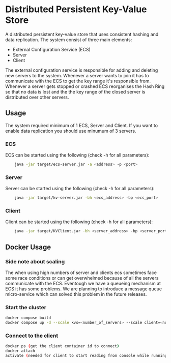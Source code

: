 # Distributed Persistent Key-Value Store
A distributed persistent key-value store that uses consistent hashing and data replication.
The system consist of three main elements:
- External Configuration Service (ECS)
- Server
- Client

The external configuration service is responsible for adding and deleting new servers to the system. Whenever a server wants to join it has to communicate with the ECS to get the key range it's responsible from. Whenever a server gets stopped or crashed ECS reorganises the Hash Ring so that no data is lost and the the key range of the closed server is distributed over other servers.

## Usage
The system required minimum of 1 ECS, Server and Client.
If you want to enable data replication you should use minumum of 3 servers.

### ECS
ECS can be started using the following (check -h for all parameters):
```bash
    java -jar target/ecs-server.jar -a <address> -p <port> 
```
### Server
Server can be started using the following (check -h for all parameters):
```bash
    java -jar target/kv-server.jar -bh <ecs_address> -bp <ecs_port> 
```
### Client
Client can be started using the following (check -h for all parameters):
```bash
    java -jar target/KVClient.jar -bh <server_address> -bp <server_port>
```


## Docker Usage
### Side note about scaling
The when using high numbers of server and clients ecs sometimes face some race conditions or can get overwhelmed because of all the servers communicate with the ECS. Eventough we have a queueing mechanism at ECS it has some problems. We are planning to introduce a message queue micro-service which can solved this problem in the future releases.
### Start the cluster
```bash
docker compose build
docker compose up -d --scale kvs=<number_of_servers> --scale client=<number_of_clients>
```
### Connect to the client
```bash
docker ps (get the client container id to connect)
docker attach 
activate (needed for client to start reading from console while running in a container)
```
